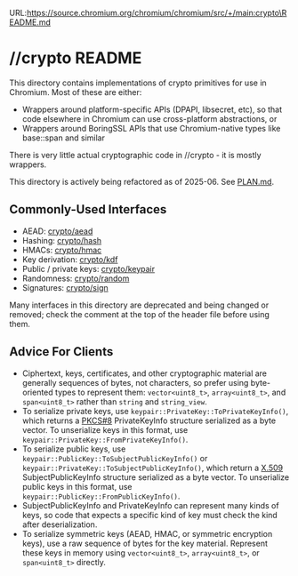 URL:https://source.chromium.org/chromium/chromium/src/+/main:crypto\README.md
# //crypto README

This directory contains implementations of crypto primitives for use in
Chromium. Most of these are either:

* Wrappers around platform-specific APIs (DPAPI, libsecret, etc), so that code
  elsewhere in Chromium can use cross-platform abstractions, or
* Wrappers around BoringSSL APIs that use Chromium-native types like base::span
  and similar

There is very little actual cryptographic code in //crypto - it is mostly
wrappers.

This directory is actively being refactored as of 2025-06. See
[PLAN.md](PLAN.md).

## Commonly-Used Interfaces

* AEAD: [crypto/aead](aead.h)
* Hashing: [crypto/hash](hash.h)
* HMACs: [crypto/hmac](hmac.h)
* Key derivation: [crypto/kdf](kdf.h)
* Public / private keys: [crypto/keypair](keypair.h)
* Randomness: [crypto/random](random.h)
* Signatures: [crypto/sign](sign.h)

Many interfaces in this directory are deprecated and being changed or removed;
check the comment at the top of the header file before using them.

## Advice For Clients

* Ciphertext, keys, certificates, and other cryptographic material are generally
  sequences of bytes, not characters, so prefer using byte-oriented types to
  represent them: `vector<uint8_t>`, `array<uint8_t>`, and `span<uint8_t>`
  rather than `string` and `string_view`.
* To serialize private keys, use `keypair::PrivateKey::ToPrivateKeyInfo()`,
  which returns a [PKCS#8][pkcs8] PrivateKeyInfo structure serialized as a
  byte vector. To unserialize keys in this format, use
  `keypair::PrivateKey::FromPrivateKeyInfo()`.
* To serialize public keys, use `keypair::PublicKey::ToSubjectPublicKeyInfo()`
  or `keypair::PrivateKey::ToSubjectPublicKeyInfo()`, which return a
  [X.509][x509] SubjectPublicKeyInfo structure serialized as a byte vector. To
  unserialize public keys in this format, use
  `keypair::PublicKey::FromPublicKeyInfo()`.
* SubjectPublicKeyInfo and PrivateKeyInfo can represent many kinds of keys, so
  code that expects a specific kind of key must check the kind after
  deserialization.
* To serialize symmetric keys (AEAD, HMAC, or symmetric encryption keys), use a
  raw sequence of bytes for the key material. Represent these keys in memory
  using `vector<uint8_t>`, `array<uint8_t>`, or `span<uint8_t>` directly.

[pkcs8]: https://datatracker.ietf.org/doc/html/rfc5208
[x509]: https://datatracker.ietf.org/doc/html/rfc5280
